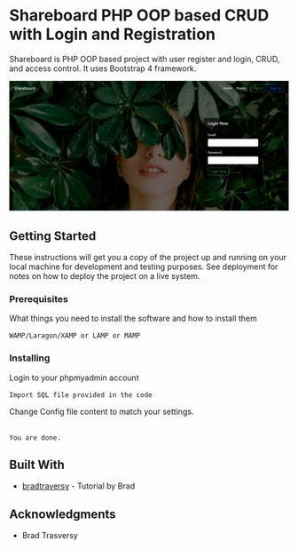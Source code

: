 # Shareboard PHP OOP based CRUD with Login and Registration

Shareboard is PHP OOP based project with user register and login, CRUD, and access control. It uses Bootstrap 4 framework.

![Shareboard Screenshot](screenshot.png "Shareboard CRUD with Login-Registration")

## Getting Started

These instructions will get you a copy of the project up and running on your local machine for development and testing purposes. See deployment for notes on how to deploy the project on a live system.

### Prerequisites

What things you need to install the software and how to install them

```
WAMP/Laragon/XAMP or LAMP or MAMP
```

### Installing

Login to your phpmyadmin account

```
Import SQL file provided in the code
```

Change Config file content to match your settings.
```

You are done.
```

## Built With

* [bradtraversy](https://github.com/bradtraversy) - Tutorial by Brad

## Acknowledgments

* Brad Trasversy
